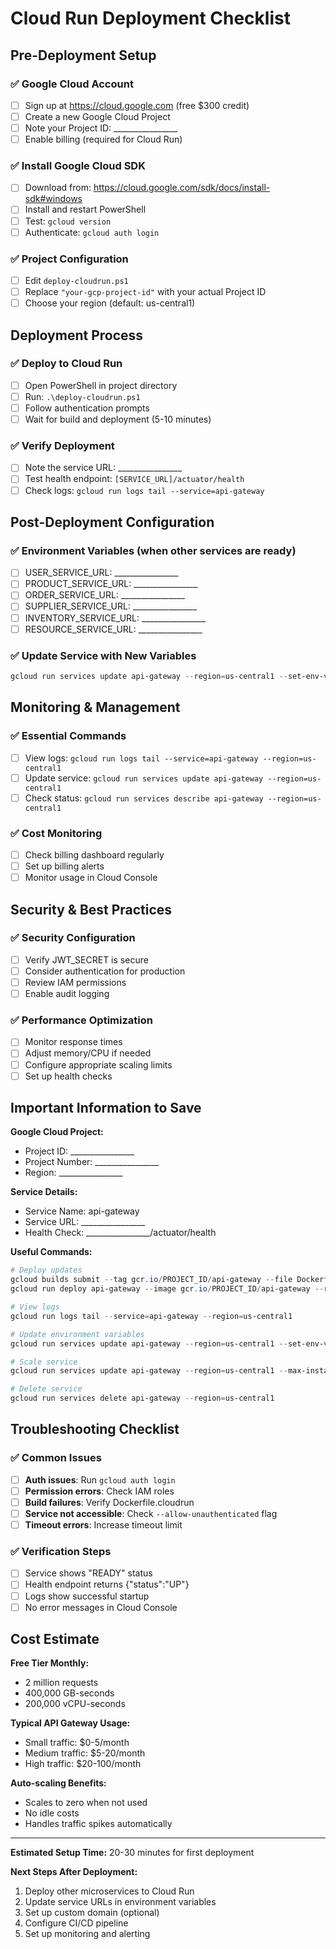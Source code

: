 # Cloud Run Deployment Checklist

## Pre-Deployment Setup

### ✅ Google Cloud Account
- [ ] Sign up at https://cloud.google.com (free $300 credit)
- [ ] Create a new Google Cloud Project
- [ ] Note your Project ID: ________________
- [ ] Enable billing (required for Cloud Run)

### ✅ Install Google Cloud SDK
- [ ] Download from: https://cloud.google.com/sdk/docs/install-sdk#windows
- [ ] Install and restart PowerShell
- [ ] Test: `gcloud version`
- [ ] Authenticate: `gcloud auth login`

### ✅ Project Configuration
- [ ] Edit `deploy-cloudrun.ps1`
- [ ] Replace `"your-gcp-project-id"` with your actual Project ID
- [ ] Choose your region (default: us-central1)

## Deployment Process

### ✅ Deploy to Cloud Run
- [ ] Open PowerShell in project directory
- [ ] Run: `.\deploy-cloudrun.ps1`
- [ ] Follow authentication prompts
- [ ] Wait for build and deployment (5-10 minutes)

### ✅ Verify Deployment
- [ ] Note the service URL: ________________
- [ ] Test health endpoint: `[SERVICE_URL]/actuator/health`
- [ ] Check logs: `gcloud run logs tail --service=api-gateway`

## Post-Deployment Configuration

### ✅ Environment Variables (when other services are ready)
- [ ] USER_SERVICE_URL: ________________
- [ ] PRODUCT_SERVICE_URL: ________________
- [ ] ORDER_SERVICE_URL: ________________
- [ ] SUPPLIER_SERVICE_URL: ________________
- [ ] INVENTORY_SERVICE_URL: ________________
- [ ] RESOURCE_SERVICE_URL: ________________

### ✅ Update Service with New Variables
```powershell
gcloud run services update api-gateway --region=us-central1 --set-env-vars="USER_SERVICE_URL=https://user-service-url"
```

## Monitoring & Management

### ✅ Essential Commands
- [ ] View logs: `gcloud run logs tail --service=api-gateway --region=us-central1`
- [ ] Update service: `gcloud run services update api-gateway --region=us-central1`
- [ ] Check status: `gcloud run services describe api-gateway --region=us-central1`

### ✅ Cost Monitoring
- [ ] Check billing dashboard regularly
- [ ] Set up billing alerts
- [ ] Monitor usage in Cloud Console

## Security & Best Practices

### ✅ Security Configuration
- [ ] Verify JWT_SECRET is secure
- [ ] Consider authentication for production
- [ ] Review IAM permissions
- [ ] Enable audit logging

### ✅ Performance Optimization
- [ ] Monitor response times
- [ ] Adjust memory/CPU if needed
- [ ] Configure appropriate scaling limits
- [ ] Set up health checks

## Important Information to Save

**Google Cloud Project:**
- Project ID: ________________
- Project Number: ________________
- Region: ________________

**Service Details:**
- Service Name: api-gateway
- Service URL: ________________
- Health Check: ________________/actuator/health

**Useful Commands:**
```powershell
# Deploy updates
gcloud builds submit --tag gcr.io/PROJECT_ID/api-gateway --file Dockerfile.cloudrun .
gcloud run deploy api-gateway --image gcr.io/PROJECT_ID/api-gateway --region us-central1

# View logs
gcloud run logs tail --service=api-gateway --region=us-central1

# Update environment variables
gcloud run services update api-gateway --region=us-central1 --set-env-vars="VAR_NAME=value"

# Scale service
gcloud run services update api-gateway --region=us-central1 --max-instances=20

# Delete service
gcloud run services delete api-gateway --region=us-central1
```

## Troubleshooting Checklist

### ✅ Common Issues
- [ ] **Auth issues**: Run `gcloud auth login`
- [ ] **Permission errors**: Check IAM roles
- [ ] **Build failures**: Verify Dockerfile.cloudrun
- [ ] **Service not accessible**: Check `--allow-unauthenticated` flag
- [ ] **Timeout errors**: Increase timeout limit

### ✅ Verification Steps
- [ ] Service shows "READY" status
- [ ] Health endpoint returns {"status":"UP"}
- [ ] Logs show successful startup
- [ ] No error messages in Cloud Console

## Cost Estimate

**Free Tier Monthly:**
- 2 million requests
- 400,000 GB-seconds
- 200,000 vCPU-seconds

**Typical API Gateway Usage:**
- Small traffic: $0-5/month
- Medium traffic: $5-20/month
- High traffic: $20-100/month

**Auto-scaling Benefits:**
- Scales to zero when not used
- No idle costs
- Handles traffic spikes automatically

---

**Estimated Setup Time:** 20-30 minutes for first deployment

**Next Steps After Deployment:**
1. Deploy other microservices to Cloud Run
2. Update service URLs in environment variables
3. Set up custom domain (optional)
4. Configure CI/CD pipeline
5. Set up monitoring and alerting